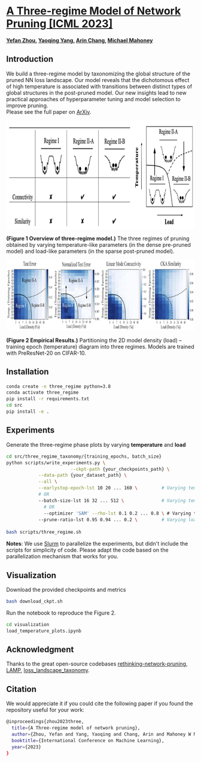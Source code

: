 # [A Three-regime Model of Network Pruning [ICML 2023]](https://arxiv.org/abs/2305.18383)

**[Yefan Zhou](https://yefanzhou.github.io/), [Yaoqing Yang](https://sites.google.com/site/yangyaoqingcmu/), [Arin Chang](https://arinchang.github.io/), [Michael Mahoney](https://www.stat.berkeley.edu/~mmahoney/)**

## Introduction

We build a three-regime model by taxonomizing the global structure of the pruned NN loss landscape. Our model reveals that the dichotomous effect of high temperature is associated with transitions between distinct types of global structures in the post-pruned model. Our new insights lead to new practical approaches of hyperparameter tuning and model selection to improve pruning.  
Please see the full paper on [ArXiv](https://arxiv.org/abs/2305.18383).

<img src="https://github.com/YefanZhou/ThreeRegimePruning/blob/main/visualization/figure1.png" alt="Image description" width="1000" height="290">

**(Figure 1 Overview of three-regime model.)**  The three regimes of pruning obtained by varying temperature-like parameters (in the dense pre-pruned model) and load-like parameters (in the sparse post-pruned model).



<img src="https://github.com/YefanZhou/ThreeRegimePruning/blob/main/visualization/figure2.png" alt="Image description" width="1000" height="190">

**(Figure 2 Empirical Results.)**  Partitioning the 2D model density (load) – training epoch (temperature) diagram into three regimes. Models are trained with PreResNet-20 on CIFAR-10.



## Installation

```bash
conda create -n three_regime python=3.8
conda activate three_regime
pip install -r requirements.txt
cd src
pip install -e .
```


## Experiments

Generate the three-regime phase plots by varying **temperature** and **load**

```bash
cd src/three_regime_taxonomy/{training_epochs, batch_size}
python scripts/write_experiments.py \
						--ckpt-path {your_checkpoints_path} \
            --data-path {your_dataset_path} \
            --all \
            --earlystop-epoch-lst 10 20 ... 160 \         # Varying temperature via training epochs 
            # OR
            --batch-size-lst 16 32 ... 512 \              # Varying temperature via batch size
      		  # OR
      		  --optimizer 'SAM' --rho-lst 0.1 0.2 ... 0.8 \ # Varying temperature via SAM rho
            --prune-ratio-lst 0.95 0.94 ... 0.2 \         # Varying load via model density (pruning ratio)
            
bash scripts/three_regime.sh
```

**Notes**: We use [Slurm](https://slurm.schedmd.com/documentation.html) to parallelize the experiments, but didn't include the scripts for simplicity of code. Please adapt the code based on the parallelization mechanism that works for you.



## Visualization

Download the provided checkpoints and metrics
```bash
bash download_ckpt.sh
```

Run the notebook  to reproduce the Figure 2.

```bash
cd visualization
load_temperature_plots.ipynb
```



## Acknowledgment

Thanks to the great open-source codebases [rethinking-network-pruning](https://github.com/Eric-mingjie/rethinking-network-pruning),  [LAMP](https://github.com/jaeho-lee/layer-adaptive-sparsity),  [loss_landscape_taxonomy](https://github.com/nsfzyzz/loss_landscape_taxonomy).



## Citation 

We would appreciate it if you could cite the following paper if you found the repository useful for your work:

```bash
@inproceedings{zhou2023three,
  title={A Three-regime model of network pruning},
  author={Zhou, Yefan and Yang, Yaoqing and Chang, Arin and Mahoney W Michael},
  booktitle={International Conference on Machine Learning},
  year={2023}
}
```

